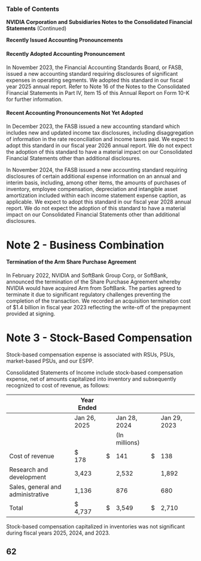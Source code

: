 ### **Table of Contents**

**NVIDIA Corporation and Subsidiaries Notes to the Consolidated Financial Statements** (Continued)

**Recently Issued Accounting Pronouncements**

#### **Recently Adopted Accounting Pronouncement**

In November 2023, the Financial Accounting Standards Board, or FASB, issued a new accounting standard requiring disclosures of significant expenses in operating segments. We adopted this standard in our fiscal year 2025 annual report. Refer to Note 16 of the Notes to the Consolidated Financial Statements in Part IV, Item 15 of this Annual Report on Form 10-K for further information.

#### **Recent Accounting Pronouncements Not Yet Adopted**

In December 2023, the FASB issued a new accounting standard which includes new and updated income tax disclosures, including disaggregation of information in the rate reconciliation and income taxes paid. We expect to adopt this standard in our fiscal year 2026 annual report. We do not expect the adoption of this standard to have a material impact on our Consolidated Financial Statements other than additional disclosures.

In November 2024, the FASB issued a new accounting standard requiring disclosures of certain additional expense information on an annual and interim basis, including, among other items, the amounts of purchases of inventory, employee compensation, depreciation and intangible asset amortization included within each income statement expense caption, as applicable. We expect to adopt this standard in our fiscal year 2028 annual report. We do not expect the adoption of this standard to have a material impact on our Consolidated Financial Statements other than additional disclosures.

# **Note 2 - Business Combination**

#### **Termination of the Arm Share Purchase Agreement**

In February 2022, NVIDIA and SoftBank Group Corp, or SoftBank, announced the termination of the Share Purchase Agreement whereby NVIDIA would have acquired Arm from SoftBank. The parties agreed to terminate it due to significant regulatory challenges preventing the completion of the transaction. We recorded an acquisition termination cost of \$1.4 billion in fiscal year 2023 reflecting the write-off of the prepayment provided at signing.

# **Note 3 - Stock-Based Compensation**

Stock-based compensation expense is associated with RSUs, PSUs, market-based PSUs, and our ESPP.

Consolidated Statements of Income include stock-based compensation expense, net of amounts capitalized into inventory and subsequently recognized to cost of revenue, as follows:

|                                   | Year Ended   |    |               |    |              |  |
|-----------------------------------|--------------|----|---------------|----|--------------|--|
|                                   | Jan 26, 2025 |    | Jan 28, 2024  |    | Jan 29, 2023 |  |
|                                   |              |    | (In millions) |    |              |  |
| Cost of revenue                   | \$<br>178    | \$ | 141           | \$ | 138          |  |
| Research and development          | 3,423        |    | 2,532         |    | 1,892        |  |
| Sales, general and administrative | 1,136        |    | 876           |    | 680          |  |
| Total                             | \$<br>4,737  | \$ | 3,549         | \$ | 2,710        |  |

Stock-based compensation capitalized in inventories was not significant during fiscal years 2025, 2024, and 2023.

## 62